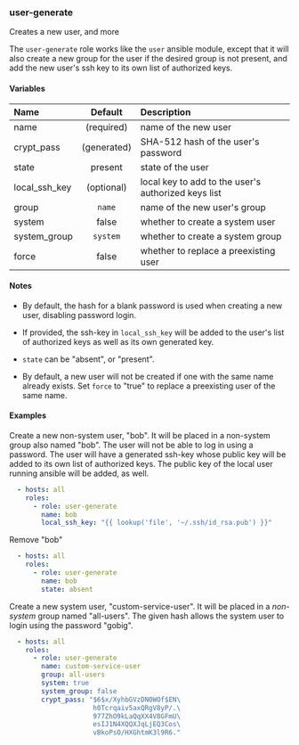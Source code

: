 
### user-generate
Creates a new user, and more

The `user-generate` role works like the `user` ansible module, except that it
will also create a new group for the user if the desired group is not present,
and add the new user's ssh key to its own list of authorized keys.

#### Variables

|Name         |Default    |Description                                         |
|:------------|:---------:|:---------------------------------------------------|
|name         |(required) |name of the new user                                |
|crypt_pass   |(generated)|SHA-512 hash of the user's password                 |
|state        |present    |state of the user                                   |
|local_ssh_key|(optional) |local key to add to the user's authorized keys list |
|group        |`name`     |name of the new user's group                        |
|system       |false      |whether to create a system user                     |
|system_group |`system`   |whether to create a system group                    |
|force        |false      |whether to replace a preexisting user               |

#### Notes

  - By default, the hash for a blank password is used when creating
    a new user, disabling password login.

  - If provided, the ssh-key in `local_ssh_key` will be added to the user's list
    of authorized keys as well as its own generated key.

  - `state` can be "absent", or "present".

  - By default, a new user will not be created if one with the same name already
    exists.  Set `force` to "true" to replace a preexisting user of the same
    name.

#### Examples

Create a new non-system user, "bob".  It will be placed in a non-system group
also named "bob".  The user will not be able to log in using a password.  The
user will have a generated ssh-key whose public key will be added to its own
list of authorized keys.  The public key of the local user running ansible will
be added, as well.
```YAML
  - hosts: all
    roles:
      - role: user-generate
        name: bob
        local_ssh_key: "{{ lookup('file', '~/.ssh/id_rsa.pub') }}"
```

Remove "bob"
```YAML
  - hosts: all
    roles:
      - role: user-generate
        name: bob
        state: absent
```

Create a new system user, "custom-service-user".  It will be placed in a
*non-system* group named "all-users".  The given hash allows the system user to
login using the password "gobig".
```YAML
  - hosts: all
    roles:
      - role: user-generate
        name: custom-service-user
        group: all-users
        system: true
        system_group: false
        crypt_pass: "$6$x/XyhbGVzDN0WOf$EN\
                     h0Tcrqaiv5axQRgV8yP/.\
                     977ZhO9kLaQqXX4V8GFmU\
                     esIJ1N4XQQXJqLjEQ3Cos\
                     vBkoPsO/HXGhtmK3l9R6."
```

